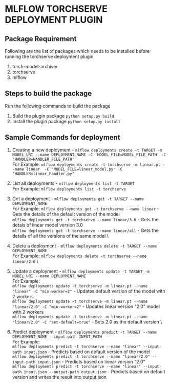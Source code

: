 # MLFLOW TORCHSERVE DEPLOYMENT PLUGIN

## Package Requirement

Following are the list of packages which needs to be installed before running the torchserve deployment plugin

1. torch-model-archiver
2. torchserve
3. mlflow

## Steps to build the package

Run the following commands to build the package

1. Build the plugin package ```python setup.py build```
2. Install the plugin package ```python setup.py install```

## Sample Commands for deployment

1. Creating a new deployment - `mlflow deployments create -t TARGET -m MODEL_URI --name DEPLOYMENT_NAME -C 'MODEL_FILE=MODEL_FILE_PATH' -C 'HANDLER=HANDLER_FILE_PATH'` \
For Example: ```mlflow deployments create -t torchserve -m linear.pt --name linear  -C "MODEL_FILE=linear_model.py" -C "HANDLER=linear_handler.py"```

2. List all deployments - ```mlflow deployments list -t TARGET``` \
For Example: ```mlflow deployments list -t torchserve```

3. Get a deployment - ```mlflow deployments get -t TARGET --name DEPLOYMENT_NAME``` \
For Example: 
```mlflow deployments get -t torchserve --name linear``` - Gets the details of the default version of the model \
```mlflow deployments get -t torchserve --name linear/3.0``` - Gets the detals of linear model version 3.0 \
```mlflow deployments get -t torchserve --name linear/all``` - Gets the details of all the versions of the same model \

4. Delete a deployment - ``mlflow deployments delete -t TARGET --name DEPLOYMENT_NAME`` \
For Example: ```mlflow deployments delete -t torchserve --name linear/2.0``` \

5. Update a deployment - ```mlflow deployments update -t TARGET -m MODEL_URI --name DEPLOYMENT_NAME``` \
For Example: \
`mlflow deployments update -t torchserve -m linear.pt --name "linear" -C "min-worker=2"` - Updates default version of the model with 2 workers \
`mlflow deployments update -t torchserve -m linear.pt --name "linear/2.0" -C "min-worker=2"` - Updates linear version "2.0" model with 2 workers \
`mlflow deployments update -t torchserve -m linear.pt --name "linear/2.0" -C "set-default=true"` - Sets 2.0 as the default version \

6. Predict deployment - ```mlflow deployments predict -t TARGET --name DEPLOYMENT_NAME --input-path INPUT_PATH``` \
For Example: \
```mlflow deployments predict -t torchserve --name "linear" --input-path input.json``` - Predicts based on default version of the model \
```mlflow deployments predict -t torchserve --name "linear/2.0" --input-path input.json``` - Predicts based on linear version "2.0" \
```mlflow deployments predict -t torchserve --name "linear" --input-path input.json --output-path output.json``` - Predicts based on default version and writes the result into output.json

